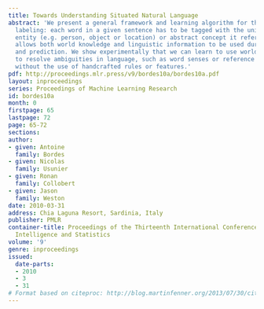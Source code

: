 ```yaml
---
title: Towards Understanding Situated Natural Language
abstract: 'We present a general framework and learning algorithm for the task of concept
  labeling: each word in a given sentence has to be tagged with the unique physical
  entity (e.g. person, object or location) or abstract concept it refers to. Our method
  allows both world knowledge and linguistic information to be used during learning
  and prediction. We show experimentally that we can learn to use world knowledge
  to resolve ambiguities in language, such as word senses or reference resolution,
  without the use of handcrafted rules or features.'
pdf: http://proceedings.mlr.press/v9/bordes10a/bordes10a.pdf
layout: inproceedings
series: Proceedings of Machine Learning Research
id: bordes10a
month: 0
firstpage: 65
lastpage: 72
page: 65-72
sections: 
author:
- given: Antoine
  family: Bordes
- given: Nicolas
  family: Usunier
- given: Ronan
  family: Collobert
- given: Jason
  family: Weston
date: 2010-03-31
address: Chia Laguna Resort, Sardinia, Italy
publisher: PMLR
container-title: Proceedings of the Thirteenth International Conference on Artificial
  Intelligence and Statistics
volume: '9'
genre: inproceedings
issued:
  date-parts:
  - 2010
  - 3
  - 31
# Format based on citeproc: http://blog.martinfenner.org/2013/07/30/citeproc-yaml-for-bibliographies/
---
```

